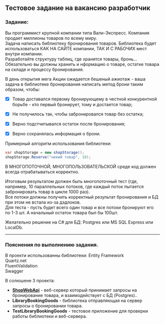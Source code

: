 ## Тестовое задание на вакансию разработчик  
  
### Задание:  
  
Вы программист крупной компании типа Вали-Экспресс. Компания продает миллионы товаров по всему миру.  
Задача написать библиотеку бронирования товаров. Библиотека будет использоваться КАК НА САЙТЕ 
компании, ТАК И С РАБОЧИХ мест внутри компании.  
Разработайте структуру таблиц, где хранятся товары, бронь... Обязательно вы должны хранить и нформацию 
о товаре, остатке товара на складе и процессу бронирования.  
  
В день открытия мега Акции ожидается бешеный ажиотаж - ваша задача в библиотеке бронирования написать 
метод брони таким образом, чтобы:  
- [X] Товар доставался первому бронирующему в честной конкурентной борьбе - кто первый бронирует, 
тому и достается товар;  
- [X] Не получилось так, чтобы забронировался товар без остатка;  
- [X] Верно подстчитывался остаток после бронирования;  
- [X] Верно сохранялась информация о брони.  
  
  
Примерный алгоритм использования библиотеки:  
  
```cs  
var shopStorage = new shopStorage();
shopStorage.Reserve("некий товар", 10);
```  
  
В МНОГОПОТОЧНОЙ, МНОГОПОЛЬЗОВАТЕЛЬСКОЙ среде код должен всегда отрабатываться корректно.  
  
Итоговым результатом должен быть многопоточный тест (где, например, 10 параллельных потоков, 
где каждый поток пытается забронировать товар в цикле 1000 раз).  
Все потоки должны получить корректный результат бронирования и БД при этом не встала из-за дэдлоков.  
Для теста - пусть будет всего один товар и все потоки бронируют его по 1-3 шт. А начальный остаток товара 
был бы 100шт.  
  
Желательно решение на C# для БД: Postgres или MS SQL Express или LocalDb.  
  
---  
  
### Пояснения по выполнению задания.  
  
В проекти использованны библиотеки:
Entity Framework  
Quartz.net  
FluentValidation  
Swagger  

В солюшене 3 проекта:  
  
- **[ShopWebApi](./Docs/ShopWebApi.md)** - веб-сервер который принимает запросы на бронирование товара, и взаимодействует с БД (Postgres)..  
- **LibraryBookingGoods** - библиотека отправляющая на сервер запросы о бронировании товара.  
- **TestLibraryBookingGoods** - тестовое приложение для проверки работы библиотеки и веб-сервера.  
  
